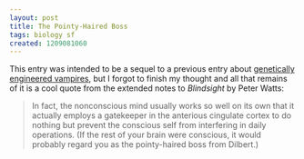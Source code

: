 ```yaml
---
layout: post
title: The Pointy-Haired Boss
tags: biology sf
created: 1209081060
---
```

This entry was intended to be a sequel to a previous entry about [genetically engineered vampires](http://www.mcdemarco.net/node/401), but I forgot to finish my thought and all that remains of it is a cool quote from the extended notes to *Blindsight* by Peter Watts:

> In fact, the nonconscious mind usually works so well on its own that it actually employs a gatekeeper in the anterious cingulate cortex to do nothing but prevent the conscious self from interfering in daily operations.  (If the rest of your brain were conscious, it would probably regard you as the pointy-haired boss from Dilbert.)<!--break-->
